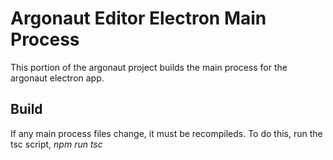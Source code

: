 # Argonaut Editor Electron Main Process

This portion of the argonaut project builds the main process for the argonaut electron app.

## Build

If any main process files change, it must be recompileds. To do this, run the tsc script, _npm run tsc_